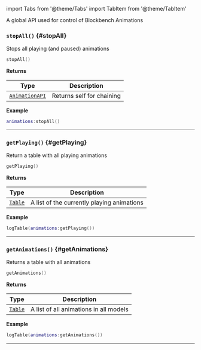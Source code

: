 import Tabs from '@theme/Tabs'
import TabItem from '@theme/TabItem'

A global API used for control of Blockbench Animations

### <code>stopAll()</code> \{#stopAll}

Stops all playing (and paused) animations

```lua
stopAll()
```

**Returns**

| Type                                             | Description               |
| ------------------------------------------------ | ------------------------- |
| <code>[AnimationAPI](/globals/Animations)</code> | Returns self for chaining |

**Example**

```lua
animations:stopAll()
```

---

### <code>getPlaying()</code> \{#getPlaying}

Return a table with all playing animations

```lua
getPlaying()
```

**Returns**

| Type                                    | Description                                |
| --------------------------------------- | ------------------------------------------ |
| <code>[Table](/tutorials/Tables)</code> | A list of the currently playing animations |

**Example**

```lua
logTable(animations:getPlaying())
```

---

### <code>getAnimations()</code> \{#getAnimations}

Returns a table with all animations

```lua
getAnimations()
```

**Returns**

| Type                                    | Description                            |
| --------------------------------------- | -------------------------------------- |
| <code>[Table](/tutorials/Tables)</code> | A list of all animations in all models |

**Example**

```lua
logTable(animations:getAnimations())
```

---
